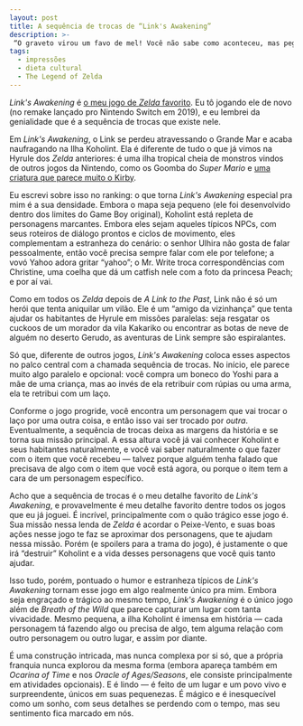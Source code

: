 ```yaml
---
layout: post
title: A sequência de trocas de “Link's Awakening”
description: >-
 “O graveto virou um favo de mel! Você não sabe como aconteceu, mas pegou mesmo assim!”
tags:
  - impressões
  - dieta cultural
  - The Legend of Zelda
---
```


_Link's Awakening_ é [o meu jogo de _Zelda_ favorito](https://paomortadela.com.br/2020/06/the-legend-of-zelda-ranking/). Eu tô jogando ele de novo (no remake lançado pro Nintendo Switch em 2019), e eu lembrei da genialidade que é a sequência de trocas que existe nele.

Em _Link's Awakening_, o Link se perdeu atravessando o Grande Mar e acaba naufragando na Ilha Koholint. Ela é diferente de tudo o que já vimos na Hyrule dos _Zelda_ anteriores: é uma ilha tropical cheia de monstros vindos de outros jogos da Nintendo, como os Goomba do _Super Mario_ e [uma criatura que parece muito o Kirby](https://www.zeldadungeon.net/wiki/Anti-Kirby).

Eu escrevi sobre isso no ranking: o que torna _Link's Awakening_ especial pra mim é a sua densidade. Embora o mapa seja pequeno (ele foi desenvolvido dentro dos limites do Game Boy original), Koholint está repleta de personagens marcantes. Embora eles sejam aqueles típicos NPCs, com seus roteiros de diálogo prontos e ciclos de movimento, eles complementam a estranheza do cenário: o senhor Ulhira não gosta de falar pessoalmente, então você precisa sempre falar com ele por telefone; a vovó Yahoo adora gritar “yahoo”; o Mr. Write troca correspondências com Christine, uma coelha que dá um catfish nele com a foto da princesa Peach; e por aí vai.

Como em todos os _Zelda_ depois de _A Link to the Past_, Link não é só um herói que tenta aniquilar um vilão. Ele é um “amigo da vizinhança” que tenta ajudar os habitantes de Hyrule em missões paralelas: seja resgatar os cuckoos de um morador da vila Kakariko ou encontrar as botas de neve de alguém no deserto Gerudo, as aventuras de Link sempre são espiralantes.

Só que, diferente de outros jogos, _Link's Awakening_ coloca esses aspectos no palco central com a chamada sequência de trocas. No início, ele parece muito algo paralelo e opcional: você compra um boneco do Yoshi para a mãe de uma criança, mas ao invés de ela retribuir com rúpias ou uma arma, ela te retribui com um laço.

Conforme o jogo progride, você encontra um personagem que vai trocar o laço por uma outra coisa, e então isso vai ser trocado por _outra_. Eventualmente, a sequência de trocas deixa as margens da história e se torna sua missão principal. A essa altura você já vai conhecer Koholint e seus habitantes naturalmente, e você vai saber naturalmente o que fazer com o item que você recebeu — talvez porque alguém tenha falado que precisava de algo com o item que você está agora, ou porque o item tem a cara de um personagem específico.

Acho que a sequência de trocas é o meu detalhe favorito de _Link's Awakening_, e provavelmente é meu detalhe favorito dentre todos os jogos que eu já joguei. É incrível, principalmente com o quão trágico esse jogo é. Sua missão nessa lenda de _Zelda_ é acordar o Peixe-Vento, e suas boas ações nesse jogo te faz se aproximar dos personagens, que te ajudam nessa missão. Porém (e spoilers para a trama do jogo), é justamente o que irá “destruir” Koholint e a vida desses personagens que você quis tanto ajudar.

Isso tudo, porém, pontuado o humor e estranheza típicos de _Link's Awakening_ tornam esse jogo em algo realmente único pra mim. Embora seja engraçado e trágico ao mesmo tempo, _Link's Awakening_ é o único jogo além de _Breath of the Wild_ que parece capturar um lugar com tanta vivacidade. Mesmo pequena, a ilha Koholint é imensa em história — cada personagem tá fazendo algo ou precisa de algo, tem alguma relação com outro personagem ou outro lugar, e assim por diante.

É uma construção intricada, mas nunca complexa por si só, que a própria franquia nunca explorou da mesma forma (embora apareça também em _Ocarina of Time_ e nos _Oracle of Ages/Seasons_, ele consiste principalmente em atividades opcionais). E é lindo — é feito de um lugar e um povo vivo e surpreendente, únicos em suas pequenezas. É mágico e é inesquecível como um sonho, com seus detalhes se perdendo com o tempo, mas seu sentimento fica marcado em nós.
